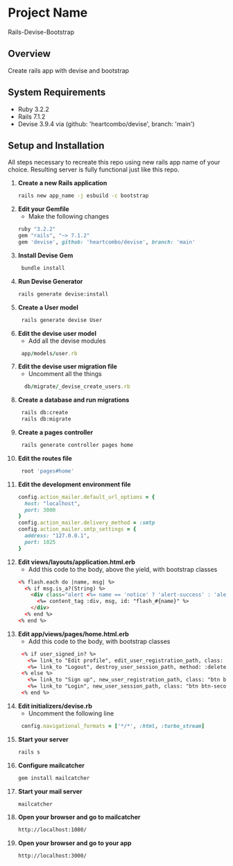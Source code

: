 # Project Name
Rails-Devise-Bootstrap

## Overview
Create rails app with devise and bootstrap

## System Requirements
- Ruby 3.2.2
- Rails 7.1.2
- Devise 3.9.4 via (github: 'heartcombo/devise', branch: 'main')

## Setup and Installation
   All steps necessary to recreate this repo using new rails app name of your choice. Resulting server is fully functional just like this repo.
1. **Create a new Rails application**
   ```bash
   rails new app_name -j esbuild -c bootstrap
   ```
3. **Edit your Gemfile**
   - Make the following changes
   ```ruby
   ruby "3.2.2"
   gem "rails", "~> 7.1.2"
   gem 'devise', github: 'heartcombo/devise', branch: 'main'
   ```
4. **Install Devise Gem**
   ```bash
    bundle install
    ```
4. **Run Devise Generator**
   ```bash
   rails generate devise:install
   ```
5. **Create a User model**
   ```bash
    rails generate devise User
    ```
6. **Edit the devise user model**
   - Add all the devise modules
   ```ruby
    app/models/user.rb
    ```
6. **Edit the devise user migration file**
   - Uncomment all the things
   ```ruby
     db/migrate/_devise_create_users.rb
   ```
6. **Create a database and run migrations**
   ```bash
    rails db:create
    rails db:migrate
    ```
6. **Create a pages controller**
    ```bash
     rails generate controller pages home
    ```
7. **Edit the routes file**
    ```ruby
     root 'pages#home'
    ```
8. **Edit the development environment file**
    ```ruby
    config.action_mailer.default_url_options = {
      host: "localhost",
      port: 3000
    }
    config.action_mailer.delivery_method = :smtp
    config.action_mailer.smtp_settings = {
      address: "127.0.0.1",
      port: 1025
    }
    ```
8. **Edit views/layouts/application.html.erb**
   - Add this code to the body, above the yield, with bootstrap classes
   ```html
   <% flash.each do |name, msg| %>
     <% if msg.is_a?(String) %>
       <div class="alert <%= name == 'notice' ? 'alert-success' : 'alert-danger' %>">
         <%= content_tag :div, msg, id: "flash_#{name}" %>
       </div>
     <% end %>
   <% end %>
   ```
9. **Edit app/views/pages/home.html.erb**
   - Add this code to the body, with bootstrap classes
   ```html
    <% if user_signed_in? %>
      <%= link_to "Edit profile", edit_user_registration_path, class: "btn btn-primary" %>
      <%= link_to "Logout", destroy_user_session_path, method: :delete, data: { turbo_method: :delete }, class: "btn btn-danger" %>
    <% else %>
      <%= link_to "Sign up", new_user_registration_path, class: "btn btn-success" %>
      <%= link_to "Login", new_user_session_path, class: "btn btn-secondary" %>
    <% end %>
   ```
12. **Edit initializers/devise.rb**
    - Uncomment the following line
    ```ruby
     config.navigational_formats = ['*/*', :html, :turbo_stream]
    ```
13. **Start your server**
    ```bash
    rails s
    ```
14. **Configure mailcatcher**
    ```bash
    gem install mailcatcher
    ```
14. **Start your mail server**
    ```bash
    mailcatcher
    ```
15. **Open your browser and go to mailcatcher**
    ```bash
    http://localhost:1080/
    ```
16. **Open your browser and go to your app**
    ```bash
    http://localhost:3000/
    ```
